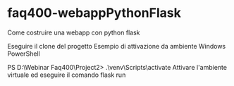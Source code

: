 # faq400-webappPythonFlask
Come costruire una webapp con python flask

Eseguire il clone del progetto
Esempio di attivazione da ambiente Windows PowerShell

PS D:\Webinar Faq400\Project2> .\venv\Scripts\activate
Attivare l'ambiente virtuale ed eseguire il comando flask run
